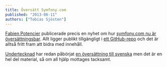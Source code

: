 ```yaml
---
title: Översätt Symfony.com
published: "2013-06-11"
authors: ["Tobias Sjösten"]
---
```

[Fabien Potencier](https://connect.sensiolabs.com/profile/fabpot) publicerade precis en nyhet om hur [symfony.com nu är översättningsbar](http://symfony.com/blog/the-symfony-com-website-in-your-language). Allt ligger publikt tillgängligt i [ett GitHub-repo](https://github.com/symfony/symfony-marketing) och det är alltså fritt fram att bidra med innehåll.

[Undertecknad](https://connect.sensiolabs.com/profile/tobiassjosten) har redan påbörjat [en översättning till svenska](https://github.com/symfony/symfony-marketing/pull/22) men det är en hel del material, så om all hjälp mottages tacksamt.